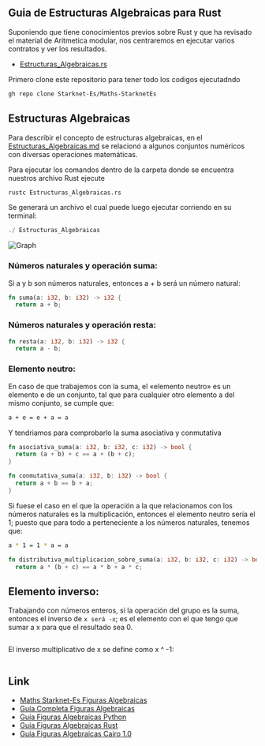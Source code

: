 ## Guia de Estructuras Algebraicas para Rust
Suponiendo que tiene conocimientos previos sobre Rust y que ha revisado el material de Aritmetica modular, nos centraremos en ejecutar varios contratos y ver los resultados.

- [Estructuras_Algebraicas.rs](https://github.com/Starknet-Es/Maths-StarknetEs/blob/main/Gu%C3%ADas%20Completas/Estructuras%20Algebraicas/Contracts/Rust/Estructuras_Algebraicas.rs)


Primero clone este repositorio para tener todo los codigos ejecutadndo
```bash
gh repo clone Starknet-Es/Maths-StarknetEs
```

## Estructuras Algebraicas
Para describir el concepto de estructuras algebraicas, en el [Estructuras_Algebraicas.md](https://github.com/Starknet-Es/Maths-StarknetEs/blob/main/Gu%C3%ADas%20Completas/Estructuras%20Algebraicas/Readme.md) se relacionó a algunos conjuntos numéricos con diversas operaciones matemáticas.

Para ejecutar los comandos dentro de la carpeta donde se encuentra nuestros archivo Rust ejecute
```bash
rustc Estructuras_Algebraicas.rs
```

Se generará un archivo el cual puede luego ejecutar corriendo en su terminal:
```rust
./ Estructuras_Algebraicas
```

![Graph](https://github.com/Starknet-Es/Maths-StarknetEs/blob/main/Gu%C3%ADas%20Completas/Im%C3%A1genes/algeru.png)

### Números naturales y operación suma:

Si a y b son números naturales, entonces a + b será un número natural:
```rust
fn suma(a: i32, b: i32) -> i32 {
  return a + b;
```  

### Números naturales y operación resta:
```rust
fn resta(a: i32, b: i32) -> i32 {
  return a - b;
```

### Elemento neutro:

En caso de que trabajemos con la suma, el «elemento neutro» es un elemento e de un conjunto, tal que para cualquier otro elemento a del mismo conjunto, se cumple que:

```bash
a + e = e + a = a
```
Y tendriamos para comprobarlo la suma asociativa y conmutativa

```rust
fn asociativa_suma(a: i32, b: i32, c: i32) -> bool {
  return (a + b) + c == a + (b + c);
}
```

```rust
fn conmutativa_suma(a: i32, b: i32) -> bool {
  return a + b == b + a;
}
```

Si fuese el caso en el que la operación a la que relacionamos con los números naturales es la multiplicación, entonces el elemento neutro sería el 1; puesto que para todo a perteneciente a los números naturales, tenemos que:

```bash
a * 1 = 1 * a = a
```

```rust
fn distributiva_multiplicacion_sobre_suma(a: i32, b: i32, c: i32) -> bool {
  return a * (b + c) == a * b + a * c;
```

## Elemento inverso:

Trabajando con números enteros, si la operación del grupo es la suma, entonces el inverso de `x será -x`; es el elemento con el que tengo que sumar a x para que el resultado sea 0.

```rust

```

El inverso multiplicativo de x se define como x ^ -1:

```rust

```

## Link

- [Maths Starknet-Es Figuras Algebraicas](https://github.com/Starknet-Es/Maths-StarknetEs/tree/main#teor%C3%ADa-de-grupos-y-campos)
- [Guía Completa Figuras Algebraicas](https://github.com/Starknet-Es/Maths-StarknetEs/blob/main/Gu%C3%ADas%20Completas/Estructuras%20Algebraicas/Readme.md)
- [Guía Figuras Algebraicas Python](https://github.com/Starknet-Es/Maths-StarknetEs/blob/main/Gu%C3%ADas%20Completas/Estructuras%20Algebraicas/Contracts/Estructuras_AlgebraicasPY.md)
- [Guía Figuras Algebraicas Rust](https://github.com/Starknet-Es/Maths-StarknetEs/blob/main/Gu%C3%ADas%20Completas/Estructuras%20Algebraicas/Contracts/Estructuras_AlgebraicasRS.md)
- [Guía Figuras Algebraicas Cairo 1.0](https://github.com/Starknet-Es/Maths-StarknetEs/blob/main/Gu%C3%ADas%20Completas/Estructuras%20Algebraicas/Contracts/Estructuras_AlgebraicasCAIRO.md)
